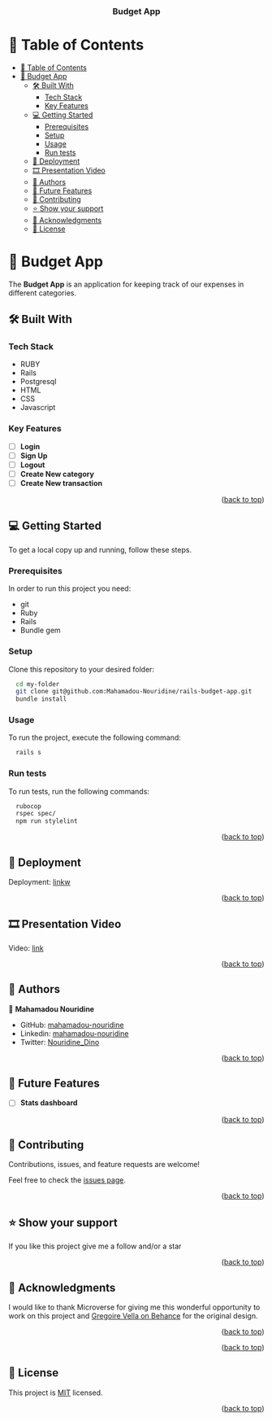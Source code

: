 <a name="readme-top"></a>

<div align="center">
  <h3><b>Budget App</b></h3>
</div>

# 📗 Table of Contents

- [📗 Table of Contents](#-table-of-contents)
- [📖 Budget App ](#-budget-app-)
  - [🛠 Built With ](#-built-with-)
    - [Tech Stack ](#tech-stack-)
    - [Key Features ](#key-features-)
  - [💻 Getting Started ](#-getting-started-)
    - [Prerequisites](#prerequisites)
    - [Setup](#setup)
    - [Usage](#usage)
    - [Run tests](#run-tests)
  - [🚀 Deployment ](#-deployment-)
  - [🎞️ Presentation Video ](#️-presentation-video-)
  - [👥 Authors ](#-authors-)
  - [🔭 Future Features ](#-future-features-)
  - [🤝 Contributing ](#-contributing-)
  - [⭐️ Show your support ](#️-show-your-support-)
  - [🙏 Acknowledgments ](#-acknowledgments-)
  - [📝 License ](#-license-)

# 📖 Budget App <a name="about"></a>

The **Budget App**  is an application for keeping track of our expenses in different categories.

## 🛠 Built With <a name="built-with"></a>

### Tech Stack <a name="tech-stack"></a>

- RUBY
- Rails
- Postgresql
- HTML
- CSS
- Javascript

### Key Features <a name="key-features"></a>

- [ ] **Login**
- [ ] **Sign Up**
- [ ] **Logout**
- [ ] **Create New category**
- [ ] **Create New transaction**

<p align="right">(<a href="#readme-top">back to top</a>)</p>

## 💻 Getting Started <a name="getting-started"></a>

To get a local copy up and running, follow these steps.

### Prerequisites

In order to run this project you need:

- git
- Ruby
- Rails
- Bundle gem

### Setup

Clone this repository to your desired folder:

```sh
  cd my-folder
  git clone git@github.com:Mahamadou-Nouridine/rails-budget-app.git
  bundle install
```

### Usage

To run the project, execute the following command:

```sh
  rails s
```

### Run tests

To run tests, run the following commands:

```sh
  rubocop
  rspec spec/
  npm run stylelint
```

<p align="right">(<a href="#readme-top">back to top</a>)</p>

## 🚀 Deployment <a name="Deployment"></a>
Deployment: [linkw](https://budget-app-lhsh.onrender.com)

<p align="right">(<a href="#readme-top">back to top</a>)</p>

## 🎞️ Presentation Video <a name="video"></a>
Video: [link](https://www.loom.com/share/991a3985fba44c2cb665a4031f446450)

<p align="right">(<a href="#readme-top">back to top</a>)</p>

## 👥 Authors <a name="authors"></a>

👤 **Mahamadou Nouridine**

- GitHub: [mahamadou-nouridine](https://github.com/mahamadou-nouridine)
- Linkedin: [mahamadou-nouridine](https://www.linkedin.com/in/mahamadou-nouridine)
- Twitter: [Nouridine_Dino](https://twitter.com/Nouridine_Dino)

<p align="right">(<a href="#readme-top">back to top</a>)</p>

## 🔭 Future Features <a name="future-features"></a>

- [ ] **Stats dashboard**

<p align="right">(<a href="#readme-top">back to top</a>)</p>

## 🤝 Contributing <a name="contributing"></a>

Contributions, issues, and feature requests are welcome!

Feel free to check the [issues page](https://github.com/mahamadou-nouridine/rails-budget-app/issues).

<p align="right">(<a href="#readme-top">back to top</a>)</p>

## ⭐️ Show your support <a name="support"></a>

If you like this project give me a follow and/or a star

<p align="right">(<a href="#readme-top">back to top</a>)</p>

## 🙏 Acknowledgments <a name="acknowledgements"></a>

I would like to thank Microverse for giving me this wonderful opportunity to work on this project
and [Gregoire Vella on Behance](https://www.behance.net/gregoirevella) for the original design.
<p align="right">(<a href="#readme-top">back to top</a>)</p>

<p align="right">(<a href="#readme-top">back to top</a>)</p>

## 📝 License <a name="license"></a>

This project is [MIT](./LICENSE) licensed.

<p align="right">(<a href="#readme-top">back to top</a>)</p>
